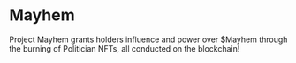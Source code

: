 # Mayhem
Project Mayhem grants holders influence and power over $Mayhem through the burning of Politician NFTs, all conducted on the blockchain!
